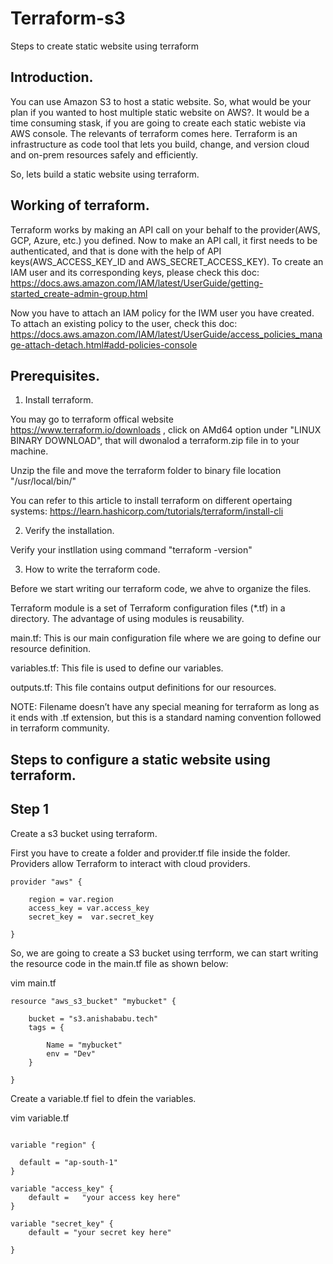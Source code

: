 # Terraform-s3
Steps to create static website using terraform

## Introduction.

You can use Amazon S3 to host a static website. So, what would be your plan if you wanted to host multiple static website on AWS?. It would be a time consuming stask, if you are going to create each static webiste via AWS console. The relevants of terraform comes here. Terraform is an infrastructure as code tool that lets you build, change, and version cloud and on-prem resources safely and efficiently.

So, lets build a static website using terraform.

## Working of terraform.

Terraform works by making an API call on your behalf to the provider(AWS, GCP, Azure, etc.) you defined. Now to make an API call, it first needs to be authenticated, and that is done with the help of API keys(AWS_ACCESS_KEY_ID and AWS_SECRET_ACCESS_KEY). To create an IAM user and its corresponding keys, please check this doc: https://docs.aws.amazon.com/IAM/latest/UserGuide/getting-started_create-admin-group.html

Now you have to attach an IAM policy for the IWM user you have created. To attach an existing policy to the user, check this doc: https://docs.aws.amazon.com/IAM/latest/UserGuide/access_policies_manage-attach-detach.html#add-policies-console

## Prerequisites.

1. Install terraform.

You may go to terraform offical website https://www.terraform.io/downloads , click on AMd64 option under "LINUX BINARY DOWNLOAD", that will dwonalod a terraform.zip file in to your machine.

Unzip the file and move the terraform folder to binary file location "/usr/local/bin/"

You can refer to this article to install terraform on different opertaing systems: https://learn.hashicorp.com/tutorials/terraform/install-cli

2. Verify the installation.

Verify your instllation using command "terraform -version"

3. How to write the terraform code.

Before we start writing our terraform code, we ahve to organize the files.

Terraform module is a set of Terraform configuration files (*.tf) in a directory. The advantage of using modules is reusability.

main.tf: This is our main configuration file where we are going to define our resource definition.

variables.tf: This file is used to define our variables.

outputs.tf: This file contains output definitions for our resources.

NOTE: Filename doesn’t have any special meaning for terraform as long as it ends with .tf extension, but this is a standard naming convention followed in terraform community.

## Steps to configure a static website using terraform.

## Step 1

Create a s3 bucket using terraform.

First you have to create a folder and provider.tf file inside the folder. Providers allow Terraform to interact with cloud providers.
```
provider "aws" {

    region = var.region
    access_key = var.access_key
    secret_key =  var.secret_key

}
```
So, we are going to create a S3 bucket using terrform, we can start writing the resource code in the main.tf file as shown below:

vim main.tf
```
resource "aws_s3_bucket" "mybucket" {

    bucket = "s3.anishababu.tech"
    tags = {

        Name = "mybucket"
        env = "Dev"
    }
  
}
```
Create a variable.tf fiel to dfein the variables.

vim variable.tf

```

variable "region" {
  
  default = "ap-south-1"
}

variable "access_key" {
    default =   "your access key here"
}

variable "secret_key" {
    default = "your secret key here"
  
}
```








